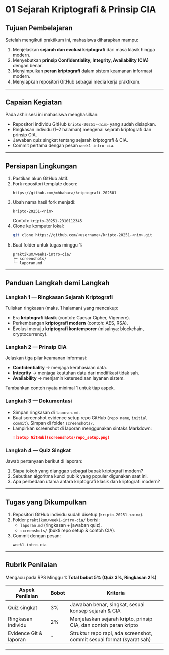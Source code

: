 # 01 Sejarah Kriptografi & Prinsip CIA

## Tujuan Pembelajaran
Setelah mengikuti praktikum ini, mahasiswa diharapkan mampu:  
1. Menjelaskan **sejarah dan evolusi kriptografi** dari masa klasik hingga modern.  
2. Menyebutkan **prinsip Confidentiality, Integrity, Availability (CIA)** dengan benar.  
3. Menyimpulkan **peran kriptografi** dalam sistem keamanan informasi modern.  
4. Menyiapkan repositori GitHub sebagai media kerja praktikum.  

---

## Capaian Kegiatan
Pada akhir sesi ini mahasiswa menghasilkan:  
- Repositori individu GitHub `kripto-20251-<nim>` yang sudah disiapkan.  
- Ringkasan individu (1–2 halaman) mengenai sejarah kriptografi dan prinsip CIA.  
- Jawaban quiz singkat tentang sejarah kriptografi & CIA.  
- Commit pertama dengan pesan `week1-intro-cia`.  

---

## Persiapan Lingkungan
1. Pastikan akun GitHub aktif.  
2. Fork repositori template dosen:  
   ```
   https://github.com/mhbahara/kriptografi-202501
   ```
3. Ubah nama hasil fork menjadi:  
   ```
   kripto-20251-<nim>
   ```  
   Contoh: `kripto-20251-2310112345`  
4. Clone ke komputer lokal:  
   ```bash
   git clone https://github.com/<username>/kripto-20251-<nim>.git
   ```
5. Buat folder untuk tugas minggu 1:  
   ```
   praktikum/week1-intro-cia/
   ├─ screenshots/
   └─ laporan.md
   ```

---

## Panduan Langkah demi Langkah

### Langkah 1 — Ringkasan Sejarah Kriptografi
Tuliskan ringkasan (maks. 1 halaman) yang mencakup:  
- Era **kriptografi klasik** (contoh: Caesar Cipher, Vigenere).  
- Perkembangan **kriptografi modern** (contoh: AES, RSA).  
- Evolusi menuju **kriptografi kontemporer** (misalnya: blockchain, cryptocurrency).  

### Langkah 2 — Prinsip CIA
Jelaskan tiga pilar keamanan informasi:  
- **Confidentiality** → menjaga kerahasiaan data.  
- **Integrity** → menjaga keutuhan data dari modifikasi tidak sah.  
- **Availability** → menjamin ketersediaan layanan sistem.  

Tambahkan contoh nyata minimal 1 untuk tiap aspek.  

### Langkah 3 — Dokumentasi
- Simpan ringkasan di `laporan.md`.  
- Buat screenshot evidence setup repo GitHub (`repo name`, `initial commit`). Simpan di folder `screenshots/`.  
- Lampirkan screenshot di laporan menggunakan sintaks Markdown:  
  ```markdown
  ![Setup GitHub](screenshots/repo_setup.png)
  ```

### Langkah 4 — Quiz Singkat
Jawab pertanyaan berikut di laporan:  
1. Siapa tokoh yang dianggap sebagai bapak kriptografi modern?  
2. Sebutkan algoritma kunci publik yang populer digunakan saat ini.  
3. Apa perbedaan utama antara kriptografi klasik dan kriptografi modern?  

---

## Tugas yang Dikumpulkan
1. Repositori GitHub individu sudah disetup (`kripto-20251-<nim>`).  
2. Folder `praktikum/week1-intro-cia/` berisi:  
   - `laporan.md` (ringkasan + jawaban quiz).  
   - `screenshots/` (bukti repo setup & contoh CIA).  
3. Commit dengan pesan:  
   ```
   week1-intro-cia
   ```

---

## Rubrik Penilaian
Mengacu pada RPS Minggu 1: **Total bobot 5% (Quiz 3%, Ringkasan 2%)**  

| Aspek Penilaian         | Bobot | Kriteria                                                                 |
|--------------------------|-------|--------------------------------------------------------------------------|
| Quiz singkat             | 3%    | Jawaban benar, singkat, sesuai konsep sejarah & CIA                      |
| Ringkasan individu       | 2%    | Menjelaskan sejarah kripto, prinsip CIA, dan contoh peran kripto         |
| Evidence Git & laporan   | -     | Struktur repo rapi, ada screenshot, commit sesuai format (syarat sah)    |

---
